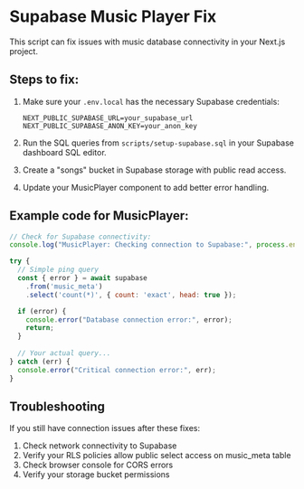 # Supabase Music Player Fix

This script can fix issues with music database connectivity in your Next.js project.

## Steps to fix:

1. Make sure your `.env.local` has the necessary Supabase credentials:
   ```
   NEXT_PUBLIC_SUPABASE_URL=your_supabase_url
   NEXT_PUBLIC_SUPABASE_ANON_KEY=your_anon_key
   ```

2. Run the SQL queries from `scripts/setup-supabase.sql` in your Supabase dashboard SQL editor.

3. Create a "songs" bucket in Supabase storage with public read access.

4. Update your MusicPlayer component to add better error handling.

## Example code for MusicPlayer:

```jsx
// Check for Supabase connectivity:
console.log("MusicPlayer: Checking connection to Supabase:", process.env.NEXT_PUBLIC_SUPABASE_URL);

try {
  // Simple ping query
  const { error } = await supabase
    .from('music_meta')
    .select('count(*)', { count: 'exact', head: true });

  if (error) {
    console.error("Database connection error:", error);
    return;
  }
  
  // Your actual query...
} catch (err) {
  console.error("Critical connection error:", err);
}
```

## Troubleshooting

If you still have connection issues after these fixes:

1. Check network connectivity to Supabase
2. Verify your RLS policies allow public select access on music_meta table
3. Check browser console for CORS errors
4. Verify your storage bucket permissions
